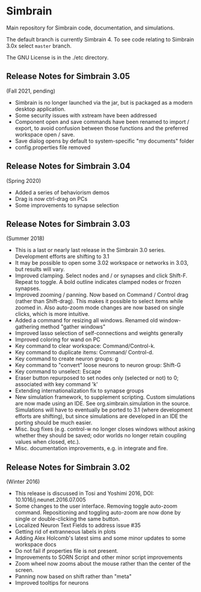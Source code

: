 # Simbrain 

Main repository for Simbrain code, documentation, and simulations.

The default branch is currently Simbrain 4. To see code relating to Simbrain 3.0x select `master` branch.

The GNU License is in the ./etc directory.

## Release Notes for Simbrain 3.05 
(Fall 2021, pending)
- Simbrain is no longer launched via the jar, but is packaged as a modern desktop application.
- Some security issues with xstream have been addressed
- Component open and save commands have been renamed to import / export, to avoid confusion between those functions and
  the preferred workspace open / save.
- Save dialog opens by default to system-specific "my documents" folder
- config.properties file removed

## Release Notes for Simbrain 3.04 
(Spring 2020)
- Added a series of behaviorism demos
- Drag is now ctrl-drag on PCs
- Some improvements to synapse selection

## Release Notes for Simbrain 3.03 
(Summer 2018)
- This is a last or nearly last release in the Simbrain 3.0 series. Development efforts are shifting to 3.1
- It may be possible to open some 3.02 workspace or networks in 3.03, but results will vary.
- Improved clamping. Select nodes and / or synapses and click Shift-F. Repeat to toggle. A bold outline indicates clamped nodes or frozen synapses.
- Improved zooming / panning. Now based on Command / Control drag (rather than Shift-drag). This makes it possible to select items while zoomed in. Also auto-zoom mode changes are now based on single clicks, which is more intuitive.
- Added a command for resizing all windows. Renamed old window-gathering method "gather windows"
- Improved lasso selection of self-connections and weights generally
- Improved coloring for wand on PC
- Key command to clear workspace: Command/Control-k.
- Key command to duplicate items: Command/ Control-d.
- Key command to create neuron groups: g
- Key command to "convert" loose neurons to neuron group: Shift-G
- Key command to unselect: Escape
- Eraser button repurposed to set nodes only (selected or not) to 0; associated with key command 'k'
- Extending internationalization fix to synapse groups
- New simulation framework, to supplement scripting. Custom simulations are now made using an IDE. See org.simbrain.simulation in the source. Simulations will have to eventually be ported to 3.1 (where development efforts are shifting), but since simulations are developed in an IDE the porting should be much easier.
- Misc. bug fixes (e.g. control-w no longer closes windows without asking whether they should be saved; odor worlds no longer retain coupling values when closed, etc.).
- Misc. documentation improvements, e.g. in integrate and fire.

## Release Notes for Simbrain 3.02 
(Winter 2016)
- This release is discussed in Tosi and Yoshimi 2016, DOI: 10.1016/j.neunet.2016.07.005
- Some changes to the user interface. Removing toggle auto-zoom command. Repositioning and toggling auto-zoom are now done by single or double-clicking the same button.
- Localized Neuron Text Fields to address issue #35
- Getting rid of extranneous labels in plots
- Adding Alex Holcomb's latest sims and some minor updates to some workspace docs
- Do not fail if properties file is not present.
- Improvements to SORN Script and other minor script improvements
- Zoom wheel now zooms about the mouse rather than the center of the screen.
- Panning now based on shift rather than "meta"
- Improved tooltips for neurons
